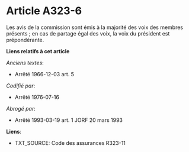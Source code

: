 # Article A323-6

Les avis de la commission sont émis à la majorité des voix des membres présents ; en cas de partage égal des voix, la voix du
président est prépondérante.

**Liens relatifs à cet article**

_Anciens textes_:

  - Arrêté 1966-12-03 art. 5

_Codifié par_:

  - Arrêté 1976-07-16

_Abrogé par_:

  - Arrêté 1993-03-19 art. 1 JORF 20 mars 1993

**Liens**:

  - TXT_SOURCE: Code des assurances R323-11
